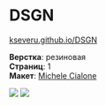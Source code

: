 # DSGN #

[kseveru.github.io/DSGN](https://kseveru.github.io/DSGN/ "Открыть проект")

**Верстка**: резиновая  
**Страниц**: 1  
**Макет**: [Michele Cialone](http://theuncreativelab.com/ "Автор дизайна")

<a href="https://kseveru.github.io/img/preview-dsgn.jpg" title="Открыть макет"><img src="https://kseveru.github.io/img/preview-dsgn-small.png"></a> <a href="https://kseveru.github.io/img/preview-dsgn-popup.jpg" title="Открыть макет"><img src="https://kseveru.github.io/img/preview-dsgn-popup-small.png"></a>
